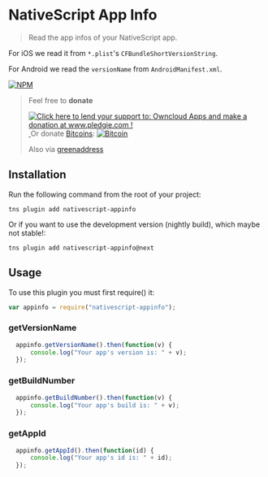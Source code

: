 # NativeScript App Info

> Read the app infos of your NativeScript app.

For iOS we read it from `*.plist`'s `CFBundleShortVersionString`.

For Android we read the `versionName` from `AndroidManifest.xml`.


[![NPM](https://nodei.co/npm/nativescript-appinfo.png?downloads=true&downloadRank=true&stars=true)](https://nodei.co/npm/nativescript-appinfo/)

> Feel free to **donate**
>
> <a href='http://www.pledgie.com/campaigns/25442'><img alt='Click here to lend your support to: Owncloud Apps and make a donation at www.pledgie.com !' src='http://www.pledgie.com/campaigns/23447.png?skin_name=chrome' border='0' /></a>
> <a target="_blank" href="https://www.paypal.com/cgi-bin/webscr?cmd=_s-xclick&hosted_button_id=AGPGLZYNV6Y5S">
> <img alt="" border="0" src="https://www.paypalobjects.com/de_DE/DE/i/btn/btn_donateCC_LG.gif"/>
> </img></a>
> Or donate [Bitcoins](bitcoin:3NKtxw1SRYgess5ev4Ri54GekoAgkR213D):
> [![Bitcoin](https://martinreinhardt-online.de/bitcoin.png)](bitcoin:3NKtxw1SRYgess5ev4Ri54GekoAgkR213D)
>
> Also via [greenaddress](https://greenaddress.it/pay/GA3ZPfh7As3Gc2oP6pQ1njxMij88u/)


## Installation
Run the following command from the root of your project:

```
tns plugin add nativescript-appinfo
```
Or if you want to use the development version (nightly build), which maybe not stable!:

```
tns plugin add nativescript-appinfo@next
```

## Usage

To use this plugin you must first require() it:

```js
var appinfo = require("nativescript-appinfo");
```

### getVersionName

```js
  appinfo.getVersionName().then(function(v) {
      console.log("Your app's version is: " + v);
  });
```
### getBuildNumber

```js
  appinfo.getBuildNumber().then(function(v) {
      console.log("Your app's build is: " + v);
  });
```

### getAppId

```js
  appinfo.getAppId().then(function(id) {
      console.log("Your app's id is: " + id);
  });
```

